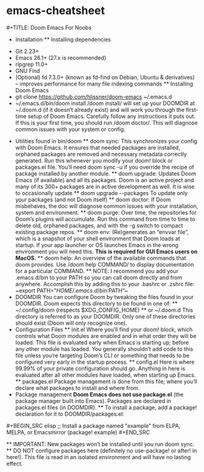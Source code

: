 # emacs-cheatsheet

#+TITLE: Doom Emacs For Noobs

* Installation
** Installing dependencies
+ Git 2.23+
+ Emacs 26.1+ (27.x is recommended)
+ ripgrep 11.0+
+ GNU Find
+ (Optional) fd 7.3.0+ (known as fd-find on Debian, Ubuntu & derivatives) – improves performance for many file indexing commands
** Installing Doom Emacs
+ git clone https://github.com/hlissner/doom-emacs ~/.emacs.d
+ ~/.emacs.d/bin/doom install
      /doom install/ will set up your DOOMDIR at ~/.doom.d (if it doesn’t already exist) and will work you through the first-time setup of Doom Emacs. Carefully follow any instructions it puts out. If this is your first time, you should run /doom doctor/. This will diagnose common issues with your system or config.
* Utilities found in bin/doom
** doom sync:
This synchronizes your config with Doom Emacs. It ensures that needed packages are installed, orphaned packages are removed and necessary metadata correctly generated. Run this whenever you modify your doom! block or packages.el file. You’ll need doom sync -u if you override the recipe of package installed by another module.
** doom upgrade:
Updates Doom Emacs (if available) and all its packages. Doom is an active project and many of its 300+ packages are in active development as well. It is wise to occasionally update
** doom upgrade --packages
To update only your packages (and not Doom itself)
** doom doctor:
If Doom misbehaves, the doc will diagnose common issues with your installation, system and environment.
** doom purge:
Over time, the repositories for Doom’s plugins will accumulate. Run this command from time to time to delete old, orphaned packages, and with the -g switch to compact existing package repos.
** doom env:
(Re)generates an “envvar file”, which is a snapshot of your shell environment that Doom loads at startup. If your app launcher or OS launches Emacs in the wrong environment you will need this. **This is required for GUI Emacs users on MacOS.**
** doom help:
An overview of the available commands that doom provides. Use /doom help COMMAND/ to display documentation for a particular COMMAND.
** NOTE: I recommend you add your .emacs.d/bin to your PATH so you can call doom directly and from anywhere. Accomplish this by adding this to your .bashrc or .zshrc file: ~export PATH=”$HOME/.emacs.d/bin:$PATH”~
* DOOMDIR
You can configure Doom by tweaking the files found in your DOOMDIR. Doom expects this directory to be found in one of:
** ~/.config/doom (respects $XDG_CONFIG_HOME)
** or ~/.doom.d
This directory is referred to as your DOOMDIR. Only one of these directories should exist (Doom will only recognize one).
* Configuration Files
** init.el
Where you’ll find your doom! block, which controls what Doom modules are enabled and in what order they will be loaded. This file is evaluated early when Emacs is starting up; before any other module has loaded. You generally shouldn’t add code to this file unless you’re targeting Doom’s CLI or something that needs to be configured very early in the startup process.
** config.el
Here is where 99.99% of your private configuration should go. Anything in here is evaluated after all other modules have loaded, when starting up Emacs.
** packages.el
Package management is done from this file; where you’ll declare what packages to install and where from.
* Package management
**Doom Emacs does not use package.el** (the package manager built into Emacs). Packages are declared in packages.el files (in DOOMDIR).
** To install a package, add a package! declaration for it to DOOMDIR/packages.el:

#+BEGIN_SRC elisp
;; Install a package named "example" from ELPA, MELPA, or Emacsmirror
(package! example)
#+END_SRC

** IMPORTANT: New packages won’t be installed until you run doom sync.
** DO NOT configure packages here (definitely no use-package! or after! in here!). This file is read in an isolated environment and will have no lasting effect.

